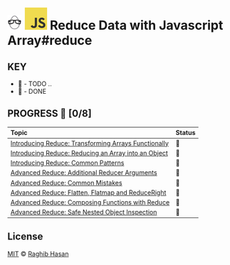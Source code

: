 # ![🥚 EH](./eH-logo.png) ![JS](./js-logo.png)  Reduce Data with Javascript Array#reduce


## KEY
* 🚧 - TODO ..
* 🚧 - DONE

## PROGRESS 🚀 [0/8]

|  Topic       |        Status     |
| :-------------  | :------------- |
| [Introducing Reduce: Transforming Arrays Functionally](./practices/intro-reduce-transformArr-func.js) | 🚧 |
| [Introducing Reduce: Reducing an Array into an Object](./practices/reduce-arr-obj.js) | 🚧 |
| [Introducing Reduce: Common Patterns](./practices/common-patterns.js) | 🚧 |
| [Advanced Reduce: Additional Reducer Arguments](./practices/additional-reducerArgs.js) | 🚧 |
| [Advanced Reduce: Common Mistakes](./practices/common-mistakes.js) | 🚧 |
| [Advanced Reduce: Flatten, Flatmap and ReduceRight](./practices/flatten-flatmap-reduceRight.js) | 🚧 |
| [Advanced Reduce: Composing Functions with Reduce](./practices/composing-func-reduce.js) | 🚧 |
| [Advanced Reduce: Safe Nested Object Inspection](./practices/safe-nestedObj-inspect.js) | 🚧 |


## License
[MIT](./license) © [Raghib Hasan](http://raghibm.com/)